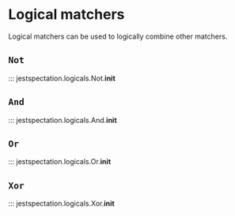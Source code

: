 # Logical matchers

Logical matchers can be used to logically combine other matchers.

## `Not`

::: jestspectation.logicals.Not.__init__

## `And`

::: jestspectation.logicals.And.__init__

## `Or`

::: jestspectation.logicals.Or.__init__

## `Xor`

::: jestspectation.logicals.Xor.__init__
